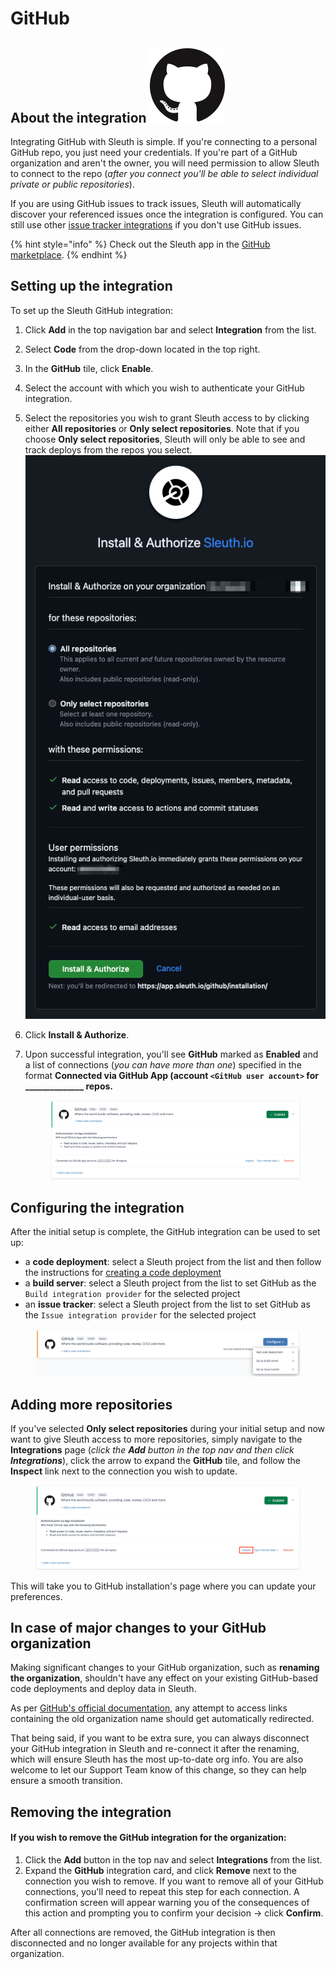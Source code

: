 # GitHub

## About the integration <img src="../../.gitbook/assets/github-mark-120px-plus.png" alt="" data-size="line">

Integrating GitHub with Sleuth is simple. If you're connecting to a personal GitHub repo, you just need your credentials. If you're part of a GitHub organization and aren't the owner, you will need permission to allow Sleuth to connect to the repo (_after you connect you'll be able to select individual private or public repositories_).

If you are using GitHub issues to track issues, Sleuth will automatically discover your referenced issues once the integration is configured. You can still use other [issue tracker integrations](../issue-trackers/) if you don't use GitHub issues.

{% hint style="info" %}
Check out the Sleuth app in the [GitHub marketplace](https://github.com/marketplace/sleuth-deployment-tracking).
{% endhint %}

## Setting up the integration

To set up the Sleuth GitHub integration:

1. Click **Add** in the top navigation bar and select **Integration** from the list.
2. Select **Code** from the drop-down located in the top right.
3. In the **GitHub** tile, click **Enable**.
4. Select the account with which you wish to authenticate your GitHub integration.
5. Select the repositories you wish to grant Sleuth access to by clicking either **All repositories** or **Only select repositories**. Note that if you choose **Only select repositories**, Sleuth will only be able to see and track deploys from the repos you select.\
   ![](<../../.gitbook/assets/image (122).png>)
6. Click **Install & Authorize**.
7.  Upon successful integration, you'll see **GitHub** marked as **Enabled** and a list of connections (_you can have more than one_) specified in the format **Connected via GitHub App (account `<GitHub user account>` for \_\_\_\_\_\_\_\_\_\_\_\_\_\_ repos.**&#x20;

    <figure><img src="../../.gitbook/assets/image (119).png" alt=""><figcaption></figcaption></figure>

## Configuring the integration

After the initial setup is complete, the GitHub integration can be used to set up:

* a **code deployment**: select a Sleuth project from the list and then follow the instructions for [creating a code deployment](https://help.sleuth.io/modeling-your-deployments/code-deployments/creating-a-deployment)
* a **build server**: select a Sleuth project from the list to set GitHub as the `Build integration provider` for the selected project
* an **issue tracker**: select a Sleuth project from the list to set GitHub as the `Issue integration provider` for the selected project

<figure><img src="../../.gitbook/assets/image (3) (1) (1).png" alt=""><figcaption></figcaption></figure>

## Adding more repositories

If you've selected **Only select repositories** during your initial setup and now want to give Sleuth access to more repositories, simply navigate to the **Integrations** page (_click the **Add** button in the top nav and then click **Integrations**_), click the arrow to expand the **GitHub** tile, and follow the **Inspect** link next to the connection you wish to update.

<figure><img src="../../.gitbook/assets/image (120).png" alt=""><figcaption></figcaption></figure>

This will take you to GitHub installation's page where you can update your preferences.



## In case of major changes to your GitHub organization

Making significant changes to your GitHub organization, such as **renaming the organization**, shouldn't have any effect on your existing GitHub-based code deployments and deploy data in Sleuth.&#x20;

As per [GitHub's official documentation](https://docs.github.com/en/organizations/managing-organization-settings/renaming-an-organization), any attempt to access links containing the old organization name should get automatically redirected.

That being said, if you want to be extra sure, you can always disconnect your GitHub integration in Sleuth and re-connect it after the renaming, which will ensure Sleuth has the most up-to-date org info. You are also welcome to let our Support Team know of this change, so they can help ensure a smooth transition.

## Removing the integration

#### If you wish to remove the GitHub integration for the organization:

1. Click the **Add** button in the top nav and select **Integrations** from the list.
2. Expand the **GitHub** integration card, and click **Remove** next to the connection you wish to remove. If you want to remove all of your GitHub connections, you'll need to repeat this step for each connection. A confirmation screen will appear warning you of the consequences of this action and prompting you to confirm your decision -> click **Confirm**.

After all connections are removed, the GitHub integration is then disconnected and no longer available for any projects within that organization.
